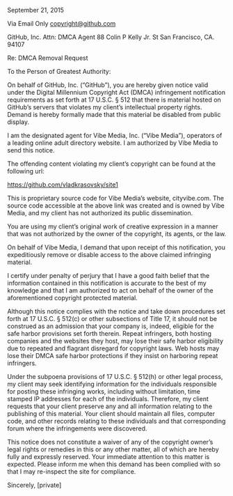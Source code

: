 September 21, 2015

Via Email Only
copyright@github.com

GitHub, Inc.
Attn: DMCA Agent
88 Colin P Kelly Jr. St
San Francisco, CA. 94107

Re: DMCA Removal Request

To the Person of Greatest Authority:

On behalf of GitHub, Inc. (“GitHub”), you are hereby given notice valid under the Digital
Millennium Copyright Act (DMCA) infringement notification requirements as set forth at
17 U.S.C. § 512 that there is material hosted on GitHub’s servers that violates my client’s
intellectual property rights. Demand is hereby formally made that this material be
disabled from public display.

I am the designated agent for Vibe Media, Inc. (“Vibe Media”), operators of a leading
online adult directory website. I am authorized by Vibe Media to send this notice.

The offending content violating my client’s copyright can be found at the following url:

https://github.com/vladkrasovsky/site1

This is proprietary source code for Vibe Media’s website, cityvibe.com. The source code
accessible at the above link was created and is owned by Vibe Media, and my client
has not authorized its public dissemination.

You are using my client’s original work of creative expression in a manner that was not
authorized by the owner of the copyright, its agents, or the law.

On behalf of Vibe Media, I demand that upon receipt of this notification, you
expeditiously remove or disable access to the above claimed infringing material.

I certify under penalty of perjury that I have a good faith belief that the information
contained in this notification is accurate to the best of my knowledge and that I am
authorized to act on behalf of the owner of the aforementioned copyright protected
material.

Although this notice complies with the notice and take down procedures set forth at 17
U.S.C. § 512(c) or other subsections of Title 17, it should not be construed as an admission
that your company is, indeed, eligible for the safe harbor provisions set forth therein.
Repeat infringers, both hosting companies and the websites they host, may lose their
safe harbor eligibility due to repeated and flagrant disregard for copyright laws. Web
hosts may lose their DMCA safe harbor protections if they insist on harboring repeat
infringers.

Under the subpoena provisions of 17 U.S.C. § 512(h) or other legal process, my client may
seek identifying information for the individuals responsible for posting these infringing
works, including without limitation, time stamped IP addresses for each of the individuals.
Therefore, my client requests that your client preserve any and all information relating to
the publishing of this material. Your client should maintain all files, computer code, and
other records relating to these individuals and that corresponding forum where the
infringements were discovered.

This notice does not constitute a waiver of any of the copyright owner’s legal rights or
remedies in this or any other matter, all of which are hereby fully and expressly reserved.
Your immediate attention to this matter is expected. Please inform me when this demand
has been complied with so that I may re-inspect the site for compliance.

Sincerely,
[private]
